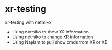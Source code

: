 # xr-testing


xr-testing with netmiko


- Using netmiko to show XR information
- Using netmiko to change XR information
- Using Naplam to pull show cmds from XR or XE
